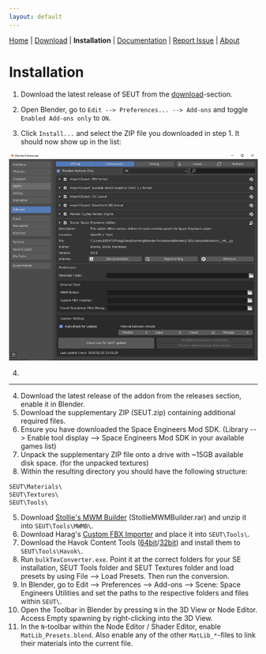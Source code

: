 ```yaml
---
layout: default
---
```


[Home](./index.html) | [Download](./download.html) | **Installation** | [Documentation](./documentation.html) | [Report Issue](https://github.com/enenra/space-engineers-utilities/issues/new) | [About](./about.html)

# Installation

1. Download the latest release of SEUT from the [download](./download.html)-section.

2. Open Blender, go to `Edit --> Preferences... --> Add-ons` and toggle `Enabled Add-ons only` to `ON`.

3. Click `Install...` and select the ZIP file you downloaded in step 1. It should now show up in the list:

![](./assets/images/installation_4.png)

4. 

---

4. Download the latest release of the addon from the releases section, enable it in Blender.
5. Download the supplementary ZIP (SEUT.zip) containing additional required files.
6. Ensure you have downloaded the Space Engineers Mod SDK. (Library --> Enable tool display --> Space Engineers Mod SDK in your available games list)
7. Unpack the supplementary ZIP file onto a drive with ~15GB available disk space. (for the unpacked textures)
8. Within the resulting directory you should have the following structure:
```
SEUT\Materials\
SEUT\Textures\
SEUT\Tools\
```
5. Download [Stollie's MWM Builder](https://github.com/cstahlhut/MWMBuilder/releases) (StollieMWMBuilder.rar) and unzip it into `SEUT\Tools\MWMB\`.
6. Download Harag's [Custom FBX Importer](https://github.com/harag-on-steam/fbximporter/releases/tag/havok2013.1-fbx2015.1) and place it into `SEUT\Tools\`.
7. Download the Havok Content Tools ([64bit](https://drive.google.com/open?id=1bXqAcIvzTHpxuAcMogduHqohL0zXq90i)/[32bit](https://drive.google.com/open?id=1DL3-evI3LSIstVTjYvjw01rtpI3iAhDh)) and install them to `SEUT\Tools\Havok\`.
8. Run `bulkTexConverter.exe`. Point it at the correct folders for your SE installation, SEUT Tools folder and SEUT Textures folder and load presets by using File --> Load Presets. Then run the conversion.
9. In Blender, go to Edit --> Preferences --> Add-ons --> Scene: Space Engineers Utilities and set the paths to the respective folders and files within `SEUT\`.
10. Open the Toolbar in Blender by pressing `N` in the 3D View or Node Editor. Access Empty spawning by right-clicking into the 3D View.
11. In the `N`-toolbar within the Node Editor / Shader Editor, enable `MatLib_Presets.blend`. Also enable any of the other `MatLib_*`-files to link their materials into the current file.